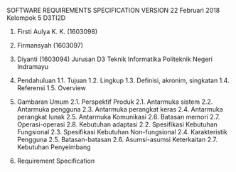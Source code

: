 SOFTWARE REQUIREMENTS SPECIFICATION
VERSION 
22 Februari 2018
Kelompok 5 D3TI2D
1. Firsti Aulya K. K. (1603098)
2. Firmansyah (1603097)
3. Diyanti (1603094)
Jurusan D3 Teknik Informatika
Politeknik Negeri Indramayu

1. Pendahuluan
	1.1. Tujuan
	1.2. Lingkup
	1.3. Definisi, akronim, singkatan
	1.4. Referensi
	1.5. Overview

2. Gambaran Umum
	2.1. Perspektif Produk
		2.1. Antarmuka sistem
	   	2.2. Antarmuka pengguna
	   	2.3. Antarmuka perangkat keras
	   	2.4. Antarmuka perangkat lunak
	   	2.5. Antarmuka Komunikasi
	   	2.6. Batasan memori
	   	2.7. Operasi-operasi
	   	2.8. Kebutuhan adaptasi
	2.2. Spesifikasi Kebutuhan Fungsional
	2.3. Spesifikasi Kebutuhan Non-fungsional
	2.4. Karakteristik Pengguna
	2.5. Batasan-batasan
	2.6. Asumsi-asumsi Keterkaitan
	2.7. Kebutuhan Penyeimbang

3. Requirement Specification
